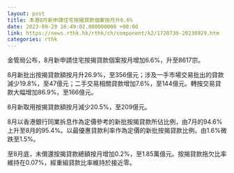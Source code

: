```yaml
---
layout: post
title: 本港8月新申請住宅按揭貸款個案按月升6.6%
date: 2023-09-29 16:49:02.000000000 +08:00
link: https://news.rthk.hk/rthk/ch/component/k2/1720730-20230929.htm
categories: rthk
---
```


金管局公布，8月新申請住宅按揭貸款個案按月增加6.6%，升至8617宗。

8月新批出按揭貸款額按月升26.9%，至356億元；涉及一手市場交易批出的貸款減少19.8%，至47億元；二手交易相關貸款增加7.6%，至144億元。轉按交易貸款大幅增加86.9%，至166億元。

8月新取用按揭貸款額按月減少20.5%，至209億元。

8月以香港銀行同業拆息作為定價參考的新批按揭貸款所佔比例，由7月的94.6%上升至8月的95.4%。以最優惠貸款利率作為定價的新批按揭貸款比例，由1.6%微跌至1.5%。

至8月底，未償還按揭貸款總額按月增加0.2%，至1.85萬億元。按揭貸款拖欠比率維持在0.07%，經重組貸款比率維持於接近零。
